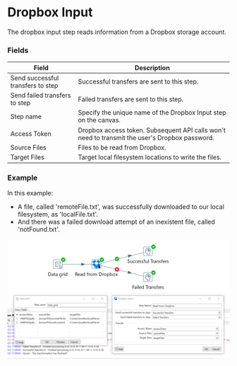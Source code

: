 # Dropbox Input
The dropbox input step reads information from a Dropbox storage account.

### Fields
Field  | Description
------------- | -------------
Send successful transfers to step  |  Successful transfers are sent to this step.
Send failed transfers to step  |  Failed transfers are sent to this step.
Step name  | Specify the unique name of the Dropbox Input step on the canvas.
Access Token  | Dropbox access token. Subsequent API calls won't need to transmit the user's Dropbox password.
Source Files  |  Files to be read from Dropbox.
Target Files  |  Target local filesystem locations to write the files.

### Example
In this example: 
* A file, called 'remoteFile.txt', was successfully downloaded to our local filesystem, as 'localFile.txt'.
* And there was a failed download attempt of an inexistent file, called 'notFound.txt'.

![alt text](https://github.com/LeonardoCoelho71950/pdi-dropbox-plugin/blob/master/screenshots/dropbox-input.png "Downloading a file from Dropbox")
